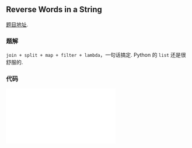 ## Reverse Words in a String

[题目地址](https://oj.leetcode.com/problems/reverse-words-in-a-string/).

### 题解

`join + split + map + filter + lambda`，一句话搞定. Python 的 `list` 还是很舒服的.

### 代码

![Python](./sol.py)
